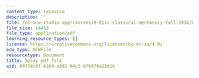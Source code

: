 ```yaml
---
content_type: resource
description: ''
file: /ol-ocw-studio-app/courses/8-01sc-classical-mechanics-fall-2016/89778c8f6169a20294c3bfb970a2301b_r2Qb0vsxa8Y.pdf
file_size: 14453
file_type: application/pdf
learning_resource_types: []
license: https://creativecommons.org/licenses/by-nc-sa/4.0/
ocw_type: OCWFile
resourcetype: Document
title: 3play pdf file
uid: 89778c8f-6169-a202-94c3-bfb970a2301b
---
```

